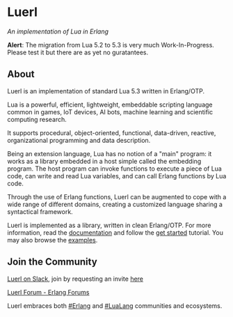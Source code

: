 # Luerl

*An implementation of Lua in Erlang*

**Alert**: The migration from Lua 5.2 to 5.3 is very much Work-In-Progress. Please test it but there are as yet no guratantees.

## About

Luerl is an implementation of standard Lua 5.3 written in Erlang/OTP.

Lua is a powerful, efficient, lightweight, embeddable scripting language common in games, IoT devices, AI bots, machine learning and scientific computing research.

It supports procedural, object-oriented, functional, data-driven, reactive, organizational programming and data description.

Being an extension language, Lua has no notion of a "main" program: it works as a library embedded in a host simple called the embedding program. The host program can invoke functions to execute a piece of Lua code, can write and read Lua variables, and can call Erlang functions by Lua code.

Through the use of Erlang functions, Luerl can be augmented to cope with a wide range of different domains, creating a customized language sharing a syntactical framework.

Luerl is implemented as a library, written in clean Erlang/OTP. For more information, read the [documentation](https://github.com/rvirding/luerl/wiki) and follow the [get started](https://github.com/rvirding/luerl/wiki/0.2-Getting-started) tutorial. You may also browse the [examples](https://github.com/rvirding/luerl/tree/develop/examples).

## Join the Community

[Luerl on Slack](https://luerl.slack.com), join by requesting an invite [here](https://erlef.org/slack-invite/luerl)

[Luerl Forum - Erlang Forums](https://erlangforums.com/luerl)

Luerl embraces both [#Erlang](https://twitter.com/hashtag/erlang?src=hash) and [#LuaLang](https://twitter.com/hashtag/lualang?src=hash) communities and ecosystems.
